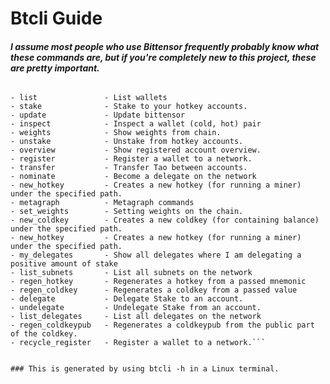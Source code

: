 # Btcli Guide 
#### _I assume most people who use Bittensor frequently probably know what these commands are, but if you're completely new to this project, these are pretty important._
```- btcli (insert command) will help you navigate through the network, have this open so you don't have to call -h over and over again. 

- list               - List wallets
- stake              - Stake to your hotkey accounts.
- update             - Update bittensor
- inspect            - Inspect a wallet (cold, hot) pair
- weights            - Show weights from chain.
- unstake            - Unstake from hotkey accounts.
- overview           - Show registered account overview.
- register           - Register a wallet to a network.
- transfer           - Transfer Tao between accounts.
- nominate           - Become a delegate on the network
- new_hotkey         - Creates a new hotkey (for running a miner) under the specified path.
- metagraph          - Metagraph commands
- set_weights        - Setting weights on the chain.
- new_coldkey        - Creates a new coldkey (for containing balance) under the specified path.
- new_hotkey         - Creates a new hotkey (for running a miner) under the specified path.
- my_delegates       - Show all delegates where I am delegating a positive amount of stake
- list_subnets       - List all subnets on the network
- regen_hotkey       - Regenerates a hotkey from a passed mnemonic
- regen_coldkey      - Regenerates a coldkey from a passed value
- delegate           - Delegate Stake to an account.
- undelegate         - Undelegate Stake from an account.
- list_delegates     - List all delegates on the network
- regen_coldkeypub   - Regenerates a coldkeypub from the public part of the coldkey.
- recycle_register   - Register a wallet to a network.```
 

### This is generated by using btcli -h in a Linux terminal. 

